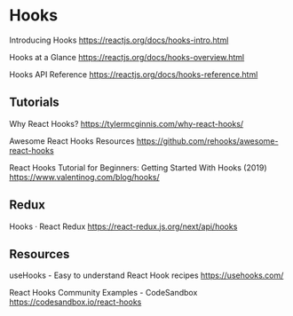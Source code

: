 # Hooks

Introducing Hooks
<https://reactjs.org/docs/hooks-intro.html>

Hooks at a Glance
<https://reactjs.org/docs/hooks-overview.html>

Hooks API Reference
<https://reactjs.org/docs/hooks-reference.html>

## Tutorials

Why React Hooks?
<https://tylermcginnis.com/why-react-hooks/>

Awesome React Hooks Resources
<https://github.com/rehooks/awesome-react-hooks>

React Hooks Tutorial for Beginners: Getting Started With Hooks (2019)
<https://www.valentinog.com/blog/hooks/>

## Redux

Hooks · React Redux
<https://react-redux.js.org/next/api/hooks>

## Resources

useHooks - Easy to understand React Hook recipes
<https://usehooks.com/>

React Hooks Community Examples - CodeSandbox
<https://codesandbox.io/react-hooks>

